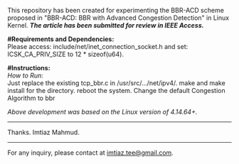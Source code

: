 This repository has been created for experimenting the BBR-ACD scheme proposed in "BBR-ACD: BBR with Advanced Congestion Detection" in Linux Kernel. ***The article has been submitted for review in IEEE Access.***

**#Requirements and Dependencies:** <br />
Please access: include/net/inet_connection_socket.h and set: ICSK_CA_PRIV_SIZE to 12 * sizeof(u64). <br />

**#Instructions:** <br />
*How to Run:* <br />
Just replace the existing tcp_bbr.c in /usr/src/.../net/ipv4/.
make and make install for the directory.
reboot the system.
Change the default Congestion Algorithm to bbr

*Above development was based on the Linux version of 4.14.64+.*

********************************************************

Thanks.
Imtiaz Mahmud.

********************************************************
For any inquiry, please contact at imtiaz.tee@gmail.com.

